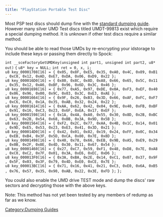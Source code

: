 ```yaml
---
title: "PlayStation Portable Test Disc"
---
```


Most PSP test discs should dump fine with the [standard dumping
guide](PlayStation_Portable_Dumping_Guide "wikilink"). However many
silver UMD Test discs titled UMDT-99813 exist which require a special
dumping method. It is unknown if other test discs require a similar
method.

You should be able to read those UMDs by re-encrypting your idstorage to
include these keys or passing them directly to Spock:

`int __sceFactoryGetUMDKey(unsigned int part1, unsigned int part2, u8* out)`
`{`
`u8* key = NULL;`
`int ret = 0, x, i;`
`u8 key_00001708[16] = { 0x05, 0x8F, 0xE5, 0x35, 0xA0, 0x4C, 0x89, 0xB1, 0xC0, 0x12, 0xAD, 0xE7, 0xDA, 0x06, 0xD9, 0x22 };`
`u8 key_000016D0[16] = { 0x80, 0x8C, 0x8D, 0xA8, 0x66, 0x65, 0x5C, 0x11, 0x35, 0x12, 0xA6, 0xBF, 0x96, 0x6D, 0x3C, 0x46 };`
`u8 key_00001698[16] = { 0x77, 0xA5, 0x97, 0xDE, 0x0A, 0xF3, 0xEF, 0x40, 0x06, 0x96, 0x00, 0x9C, 0x03, 0x3C, 0xE3, 0xAE };`
`u8 key_00001664[16] = { 0x9F, 0x26, 0xB3, 0x3D, 0x66, 0xAF, 0xFC, 0xF7, 0xC6, 0xC0, 0x1A, 0x35, 0xAB, 0x32, 0x24, 0x22 };`
`u8 key_00001614[16] = { 0xAA, 0x62, 0x42, 0x04, 0x9E, 0x40, 0xFB, 0xBF, 0x91, 0x16, 0xC3, 0x23, 0x6F, 0xEA, 0x17, 0xEF };`
`u8 key_00001598[16] = { 0x1A, 0x4A, 0xA0, 0x55, 0x30, 0x8D, 0x2B, 0xBC, 0x63, 0x2B, 0x54, 0x68, 0xBB, 0x3A, 0x9D, 0x5B };`
`u8 key_00001564[16] = { 0xF2, 0x2C, 0x77, 0xAA, 0x4B, 0x1C, 0x14, 0x01, 0x9D, 0xE5, 0x53, 0x23, 0xE3, 0x41, 0x3D, 0x21 };`
`u8 key_000014D0[16] = { 0x42, 0x01, 0x82, 0x19, 0x24, 0xFF, 0x0C, 0x34, 0xEB, 0xB4, 0x3F, 0x5D, 0xCA, 0x80, 0x7E, 0x8D };`
`u8 key_00001498[16] = { 0x40, 0x78, 0x66, 0xEB, 0x9B, 0xA5, 0xE9, 0x29, 0x0B, 0x2F, 0x8E, 0x4D, 0x30, 0x11, 0x67, 0x54 };`
`u8 key_00001460[16] = { 0x27, 0xC7, 0x59, 0xF1, 0x48, 0xD8, 0x7E, 0xA8, 0xC0, 0xC2, 0x7F, 0x01, 0x3A, 0xE6, 0xEC, 0xD6 };`
`u8 key_000013F0[16] = { 0x3A, 0xBA, 0x2E, 0x14, 0xC1, 0x07, 0x37, 0x9F, 0x5F, 0x03, 0x3F, 0x79, 0x4D, 0xE0, 0xCE, 0x7E };`
`u8 key_000013BC[16] = { 0x71, 0x16, 0x41, 0x21, 0xC3, 0xE0, 0x6A, 0xB5, 0x76, 0x57, 0x35, 0x90, 0xAB, 0x22, 0x3E, 0xFD };`
`};`

You could also enable the UMD drive TEST mode and dump the discs' raw
sectors and decrypting those with the above keys.

Note: This method has not yet been tested by any members of redump as
far as we know.

[Category:Dumping Guides](Category:Dumping_Guides "wikilink")